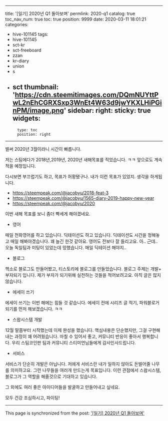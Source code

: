 
---
title: '[일기] 2020년 Q1 돌아보며'
permlink: 2020-q1
catalog: true
toc_nav_num: true
toc: true
position: 9999
date: 2020-03-11 18:01:21
categories:
- hive-101145
tags:
- hive-101145
- sct-kr
- sct-freeboard
- zzan
- kr-diary
- union
- s
- sct
thumbnail: 'https://cdn.steemitimages.com/DQmNUYttPwL2nEhCGRXSxp3WnEt4W63d9jwYKXLHiPGinPM/image.png'
sidebar:
    right:
        sticky: true
widgets:
    -
        type: toc
        position: right
---


벌써 2020년  3월이라니
시간이 빠릅니다.

저는 스팀에다가 2018년,2019년, 2020년 새해목표를 적었습니다. ㅋㅋ
앞으로도 계속 적을 예정입니다.

다시보면 부끄럽기도 하고, 목표가 허황됐구나. 내가 이런 목표가 있었지. 생각을 하게됩니다.


* https://steempeak.com/@jacobyu/2018-feat-3
* https://steempeak.com/@jacobyu/1565-diary-2019-happy-new-year
* https://steempeak.com/@jacobyu/2020

이번 새해 목표를 보니 좀더 빡세게 해야겠네요.

* 영어

매일 전화영어를 하고 있습니다. 딕테이션도 하고 있습니다. 딕테이션도 시간을 정해놓고 매일 해봐야겠습니다.
꽤 늘긴 한것 같아요. 영어도 전보다 잘 들리고요. 아.. 근데.. 오늘 독일팀과 미팅이 있었는데 망했습니다. 매일 딕테이션 해야지..


* 블로그 

헥소로 블로그도 만들어봤고, 티스토리에 블로그를 만들었습니다. 블로그 주제는 개발+ 부자되기 입니다. 제가 부자가 되기위해 실천하는 것들을 적어보려고요. 아직 글은 많지 않습니다. 

* 에세이 쓰기

에세이 쓰기는 이번 해에는 힘들 것 같습니다.  에세이 전에 시리즈 글 적기, 파워블로거 되기를 먼저 해보겠습니다. ㅋㅋ

* 스왑시스템 개발

12월 말쯤부터 시작했는데 이제 완성을 했습니다. 핵심내용은 단순했지만, 그걸 구현해내는 과정이 꽤 어려웠습니다. 마칠 수 있어서 좋고, 커뮤니티 반응이 좋아서 행복합니다. 우리 스팀코인판 팀과 커뮤니티 스티미언님들에게 감사인사드립니다.

* 서비스

서비스가 단순히 개발은 아닙니다. 저에게 서비스란 내가 일하지 않아도 돈벌어줄 나무를 의미하고요. 그런 나무들을 여러개 만드는게 목표입니다. 이런 관점에서 스왑시스템, 블로그가 그 역할을 해줄것으로 기대하고 있습니다.

그 외에도 여러 좋은 아이디어들을 발굴하고 만들어내고 싶네요. 

모두 건강 조심하시고, 파이팅!

- - -

This page is synchronized from the post: ['[일기] 2020년 Q1 돌아보며'](https://steemit.com/@jacobyu/2020-q1)
